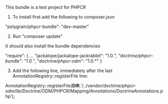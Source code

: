 This bundle is a test project for PHPCR

1. To install first add the following to composer.json

"polygram/phpcr-bundle": "dev-master"

2. Run "composer update"

It should also install the bundle dependencies

"require": {
    ...
    "jackalope/jackalope-jackrabbit": "1.0.*",
    "doctrine/phpcr-bundle": "1.0.*",
    "doctrine/phpcr-odm": "1.0.*"
}

3. Add the following line, immediately after the last AnnotationRegistry::registerFile line:

AnnotationRegistry::registerFile(__DIR__.'/../vendor/doctrine/phpcr-odm/lib/Doctrine/ODM/PHPCR/Mapping/Annotations/DoctrineAnnotations.php');